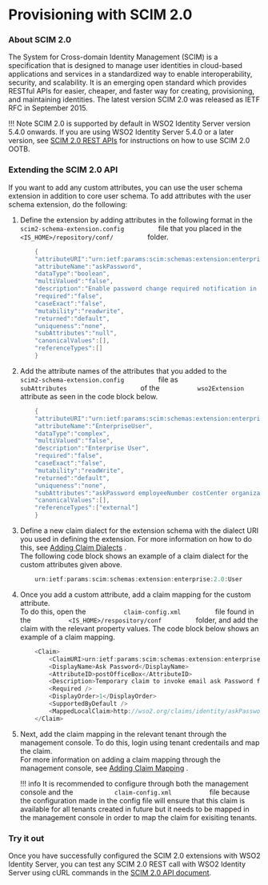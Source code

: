 # Provisioning with SCIM 2.0 

### About SCIM 2.0
 
The System for Cross-domain Identity Management (SCIM) is a
specification that is designed to manage user identities in cloud-based
applications and services in a standardized way to enable
interoperability, security, and scalability. It is an emerging open
standard which provides RESTful APIs for easier, cheaper, and faster way
for creating, provisioning, and maintaining identities. The latest
version SCIM 2.0 was released as IETF RFC in September 2015.

!!! Note 
    SCIM 2.0 is supported by default in WSO2 Identity Server
    version 5.4.0 onwards. If you are using WSO2 Identity Server 5.4.0 or a
    later version, see
    [SCIM 2.0 REST     APIs](../../develop/using-the-scim-2.0-rest-apis) for
    instructions on how to use SCIM 2.0 OOTB.
    
### Extending the SCIM 2.0 API 

If you want to add any custom attributes, you can use the user schema
extension in addition to core user schema. To add attributes with the
user schema extension, do the following:
    
1.  Define the extension by adding attributes in the following format in
    the `           scim2-schema-extension.config          ` file that
    you placed in the `           <IS_HOME>/repository/conf/          `
    folder.

    ``` java
        {
        "attributeURI":"urn:ietf:params:scim:schemas:extension:enterprise:2.0:User:askPassword",
        "attributeName":"askPassword",
        "dataType":"boolean",
        "multiValued":"false",
        "description":"Enable password change required notification in the user creation.",
        "required":"false",
        "caseExact":"false",
        "mutability":"readwrite",
        "returned":"default",
        "uniqueness":"none",
        "subAttributes":"null",
        "canonicalValues":[],
        "referenceTypes":[]
        }
    ```

2.  Add the attribute names of the attributes that you added to the
    `           scim2-schema-extension.config          ` file as
    `                       subAttributes                     ` of the
    `           wso2Extension          ` attribute as seen in the code
    block below.

    ``` java
        {
        "attributeURI":"urn:ietf:params:scim:schemas:extension:enterprise:2.0:User",
        "attributeName":"EnterpriseUser",
        "dataType":"complex",
        "multiValued":"false",
        "description":"Enterprise User",
        "required":"false",
        "caseExact":"false",
        "mutability":"readWrite",
        "returned":"default",
        "uniqueness":"none",
        "subAttributes":"askPassword employeeNumber costCenter organization division department manager",
        "canonicalValues":[],
        "referenceTypes":["external"]
        }
    ```

3.  Define a new claim dialect for the extension schema with the dialect
    URI you used in defining the extension. For more information on how
    to do this, see [Adding Claim
    Dialects](../../learn/adding-claim-dialects)
    .  
    The following code block shows an example of a claim dialect for the
    custom attributes given above.

    ``` java
        urn:ietf:params:scim:schemas:extension:enterprise:2.0:User
    ```

4.  Once you add a custom attribute, add a claim mapping for the custom
    attribute.  
    To do this, open the `           claim-config.xml          ` file
    found in the `           <IS_HOME>/respository/conf          `
    folder, and add the claim with the relevant property values. The
    code block below shows an example of a claim mapping.

    ``` java
        <Claim>
            <ClaimURI>urn:ietf:params:scim:schemas:extension:enterprise:2.0:User:askPassword</ClaimURI>
            <DisplayName>Ask Password</DisplayName>
            <AttributeID>postOfficeBox</AttributeID>
            <Description>Temporary claim to invoke email ask Password feature</Description>
            <Required />
            <DisplayOrder>1</DisplayOrder>
            <SupportedByDefault />
            <MappedLocalClaim>http://wso2.org/claims/identity/askPassword</MappedLocalClaim>
        </Claim>
    ```

5.  Next, add the claim mapping in the relevant tenant through the
    management console. To do this, login using tenant credentails and
    map the claim.  
    For more information on adding a claim mapping through the
    management console, see [Adding Claim
    Mapping](../../learn/adding-claim-mapping#add-external-claim)
    .

    !!! info 
        It is recommended to configure through both the management console
        and the `            claim-config.xml           ` file because the
        configuration made in the config file will ensure that this claim is
        available for all tenants created in future but it needs to be
        mapped in the management console in order to map the claim for
        exisiting tenants.
        
### Try it out

Once you have successfully configured the SCIM 2.0 extensions with WSO2
Identity Server, you can test any SCIM 2.0 REST call with WSO2 Identity
Server using cURL commands in the
[SCIM 2.0 API document](../../develop/using-the-scim-2.0-rest-apis).
